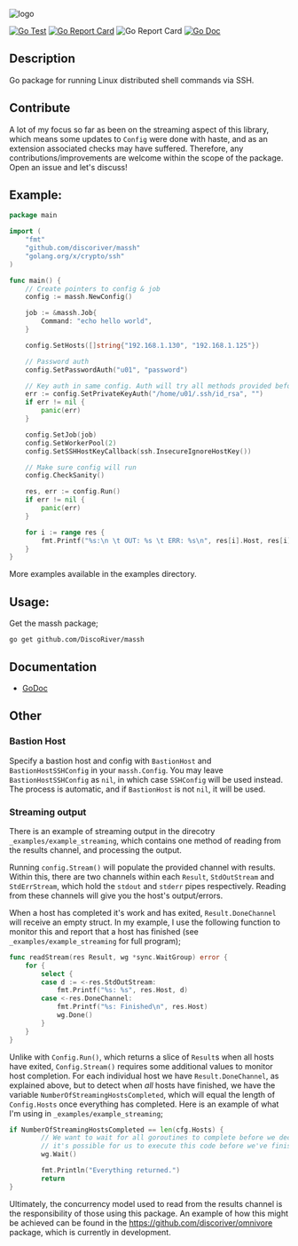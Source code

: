 ![logo](./doc/logo.jpg)

[![Go Test](https://github.com/DiscoRiver/massh/actions/workflows/go-test.yml/badge.svg)](https://github.com/DiscoRiver/massh/actions/workflows/go-test.yml) [![Go Report Card](https://goreportcard.com/badge/github.com/DiscoRiver/massh)](https://goreportcard.com/report/github.com/DiscoRiver/massh)  ![Go Report Card](https://img.shields.io/github/license/DiscoRiver/massh) [![Go Doc](https://img.shields.io/badge/GoDoc-Available-informational)](https://godoc.org/github.com/DiscoRiver/massh)

## Description
Go package for running Linux distributed shell commands via SSH. 

## Contribute

A lot of my focus so far as been on the streaming aspect of this library, which means some updates to `Config` were done with haste, and as an extension associated checks may have suffered. Therefore, any contributions/improvements are welcome within the scope of the package. Open an issue and let's discuss!

## Example:

```go
package main

import (
	"fmt"
	"github.com/discoriver/massh"
	"golang.org/x/crypto/ssh"
)

func main() {
	// Create pointers to config & job
	config := massh.NewConfig()

	job := &massh.Job{
		Command: "echo hello world",
	}

	config.SetHosts([]string{"192.168.1.130", "192.168.1.125"})

	// Password auth
	config.SetPasswordAuth("u01", "password")

	// Key auth in same config. Auth will try all methods provided before failing.
	err := config.SetPrivateKeyAuth("/home/u01/.ssh/id_rsa", "")
	if err != nil {
		panic(err)
	}

	config.SetJob(job)
	config.SetWorkerPool(2)
	config.SetSSHHostKeyCallback(ssh.InsecureIgnoreHostKey())

	// Make sure config will run
	config.CheckSanity()

	res, err := config.Run()
	if err != nil {
		panic(err)
	}

	for i := range res {
		fmt.Printf("%s:\n \t OUT: %s \t ERR: %s\n", res[i].Host, res[i].Output, res[i].Error)
	}
}
```

More examples available in the examples directory.

## Usage:
Get the massh package;

```go get github.com/DiscoRiver/massh```

## Documentation

* [GoDoc](https://godoc.org/github.com/DiscoRiver/massh)

## Other

### Bastion Host

Specify a bastion host and config with `BastionHost` and `BastionHostSSHConfig` in your
`massh.Config`. You may leave `BastionHostSSHConfig` as `nil`, in which case `SSHConfig` will be used instead. The process is
automatic, and if `BastionHost` is not `nil`, it will be used. 

### Streaming output

There is an example of streaming output in the direcotry `_examples/example_streaming`, which contains one method of reading
from the results channel, and processing the output.

Running `config.Stream()` will populate the provided channel with results. Within this, there are two channels within each
`Result`, `StdOutStream` and `StdErrStream`, which hold the `stdout` and `stderr` pipes respectively. Reading from these
channels will give you the host's output/errors. 

When a host has completed it's work and has exited, `Result.DoneChannel` will receive an empty struct. In my example, I use
the following function to monitor this and report that a host has finished (see `_examples/example_streaming` for full program);

```go
func readStream(res Result, wg *sync.WaitGroup) error {
	for {
		select {
		case d := <-res.StdOutStream:
			fmt.Printf("%s: %s", res.Host, d)
		case <-res.DoneChannel:
			fmt.Printf("%s: Finished\n", res.Host)
			wg.Done()
		}
	}
}
```

Unlike with `Config.Run()`, which returns a slice of `Result`s when all hosts have exited, `Config.Stream()` requires some
additional values to monitor host completion. For each individual host we have `Result.DoneChannel`, as explained above, but
to detect when _all_ hosts have finished, we have the variable `NumberOfStreamingHostsCompleted`, which will equal the length 
of `Config.Hosts` once everything has completed. Here is an example of what I'm using in `_examples/example_streaming`;

```go
if NumberOfStreamingHostsCompleted == len(cfg.Hosts) {
		// We want to wait for all goroutines to complete before we declare that the work is finished, as
		// it's possible for us to execute this code before we've finished reading/processing all host output
		wg.Wait()

		fmt.Println("Everything returned.")
		return
}
```

Ultimately, the concurrency model used to read from the results channel is the responsibility of those using this package. An example of
how this might be achieved can be found in the https://github.com/discoriver/omnivore package, which is currently in development.

